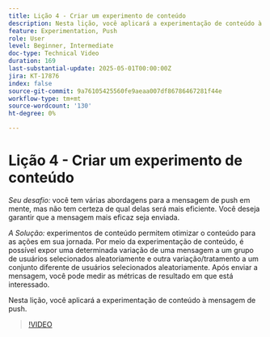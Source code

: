 ```yaml
---
title: Lição 4 - Criar um experimento de conteúdo
description: Nesta lição, você aplicará a experimentação de conteúdo à mensagem de push.
feature: Experimentation, Push
role: User
level: Beginner, Intermediate
doc-type: Technical Video
duration: 169
last-substantial-update: 2025-05-01T00:00:00Z
jira: KT-17876
index: false
source-git-commit: 9a76105425560fe9aeaa007df86786467281f44e
workflow-type: tm+mt
source-wordcount: '130'
ht-degree: 0%

---
```



# Lição 4 - Criar um experimento de conteúdo

*Seu desafio:* você tem várias abordagens para a mensagem de push em mente, mas não tem certeza de qual delas será mais eficiente. Você deseja garantir que a mensagem mais eficaz seja enviada. 

*A Solução:* experimentos de conteúdo permitem otimizar o conteúdo para as ações em sua jornada. Por meio da experimentação de conteúdo, é possível expor uma determinada variação de uma mensagem a um grupo de usuários selecionados aleatoriamente e outra variação/tratamento a um conjunto diferente de usuários selecionados aleatoriamente. Após enviar a mensagem, você pode medir as métricas de resultado em que está interessado.

Nesta lição, você aplicará a experimentação de conteúdo à mensagem de push.

>[!VIDEO](https://video.tv.adobe.com/v/3457924/?learn=on&enablevpops)
